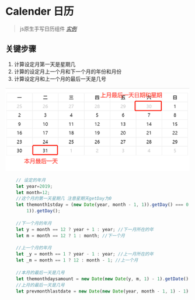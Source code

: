 # Calender 日历
> js原生手写日历组件
_[实例](./assets/index.html)_

## 关键步骤
1. 计算设定月第一天是星期几
2. 计算的设定月上一个月和下一个月的年份和月份
3. 计算设定月和上一个月的最后一天是几号

![img](./assets/example.png)

```js
    // 设定的年月
    let year=2019;
    let month=12;
    //这个月的第一天星期几 注意星期天getDay为0
    let themonth1stday = (new Date(year, month - 1, 1)).getDay() === 0 ? 7 : (new Date(year, month - 1,
        1)).getDay();

    //下一个月的年月
    let y = month == 12 ? year + 1 : year; //下一月所在的年
    let m = month == 12 ? 1 : month; //下一个月

    //上一个月的年月
    let _y = month == 1 ? year - 1 : year; //上一月所在的年
    let _m = month == 1 ? 12 : month - 1; //上一个月

    //本月的最后一天是几号
    let themonthdaysamount = new Date(new Date(y, m, 1) - 1).getDate() //日期对象减去常数表示得到时间戳。减去1表示减去1毫秒。
    //上月的最后一天是几号
    let prevmonthlastdate = new Date(new Date(year, month - 1, 1) - 1).getDate();
```